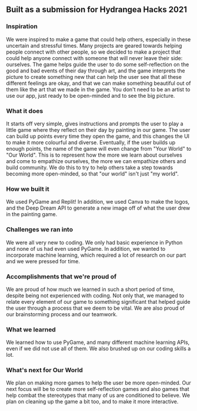 ## Built as a submission for Hydrangea Hacks 2021

### Inspiration
We were inspired to make a game that could help others, especially in these uncertain and stressful times. Many projects are geared towards helping people connect with other people, so we decided to make a project that could help anyone connect with someone that will never leave their side: ourselves. The game helps guide the user to do some self-reflection on the good and bad events of their day through art, and the game interprets the picture to create something new that can help the user see that all these different feelings are okay, and that we can make something beautiful out of them like the art that we made in the game. You don't need to be an artist to use our app, just ready to be open-minded and to see the big picture.

### What it does
It starts off very simple, gives instructions and prompts the user to play a little game where they reflect on their day by painting in our game. The user can build up points every time they open the game, and this changes the UI to make it more colourful and diverse. Eventually, if the user builds up enough points, the name of the game will even change from "Your World" to "Our World". This is to represent how the more we learn about ourselves and come to empathize ourselves, the more we can empathize others and build community. We do this to try to help others take a step towards becoming more open-minded, so that "our world" isn't just "my world".

### How we built it
We used PyGame and Replit! In addition, we used Canva to make the logos, and the Deep Dream API to generate a new image off of what the user drew in the painting game.

### Challenges we ran into
We were all very new to coding. We only had basic experience in Python and none of us had even used PyGame. In addition, we wanted to incorporate machine learning, which required a lot of research on our part and we were pressed for time.

### Accomplishments that we're proud of
We are proud of how much we learned in such a short period of time, despite being not experienced with coding. Not only that, we managed to relate every element of our game to something significant that helped guide the user through a process that we deem to be vital. We are also proud of our brainstorming process and our teamwork.

### What we learned
We learned how to use PyGame, and many different machine learning APIs, even if we did not use all of them. We also brushed up on our coding skills a lot.

### What's next for Our World
We plan on making more games to help the user be more open-minded. Our next focus will be to create more self-reflection games and also games that help combat the stereotypes that many of us are conditioned to believe. We plan on cleaning up the game a bit too, and to make it more interactive.
